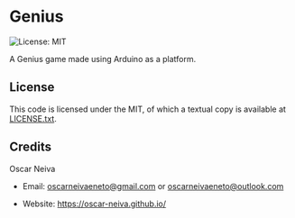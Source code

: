 Genius 
==========
![License: MIT](https://img.shields.io/packagist/l/doctrine/orm.svg)

A Genius game made using Arduino as a platform.


License
-------

This code is licensed under the MIT, of which a textual copy is available at [LICENSE.txt](LICENSE.txt).


Credits
-------
Oscar Neiva

- Email: oscarneivaeneto@gmail.com or oscarneivaeneto@outlook.com

- Website: https://oscar-neiva.github.io/



